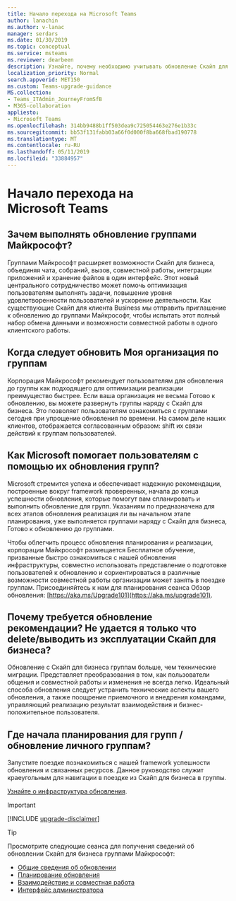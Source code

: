 ```yaml
---
title: Начало перехода на Microsoft Teams
author: lanachin
ms.author: v-lanac
manager: serdars
ms.date: 01/30/2019
ms.topic: conceptual
ms.service: msteams
ms.reviewer: dearbeen
description: Узнайте, почему необходимо учитывать обновление Скайп для бизнеса группами Майкрософт.
localization_priority: Normal
search.appverid: MET150
ms.custom: Teams-upgrade-guidance
MS.collection:
- Teams_ITAdmin_JourneyFromSfB
- M365-collaboration
appliesto:
- Microsoft Teams
ms.openlocfilehash: 314bb9488b1ff503dea9c725054463e276e1b33c
ms.sourcegitcommit: bb53f131fabb03a66f0d000f8ba668fbad190778
ms.translationtype: MT
ms.contentlocale: ru-RU
ms.lasthandoff: 05/11/2019
ms.locfileid: "33884957"
---
```

# <a name="getting-started-with-your-microsoft-teams-upgrade"></a>Начало перехода на Microsoft Teams

## <a name="why-upgrade-to-microsoft-teams"></a>Зачем выполнять обновление группами Майкрософт?

Группами Майкрософт расширяет возможности Скайп для бизнеса, объединяя чата, собраний, вызов, совместной работы, интеграции приложений и хранение файлов в один интерфейс. Этот новый центрального сотрудничество может помочь оптимизация пользователям выполнять задачи, повышение уровня удовлетворенности пользователей и ускорение деятельности. Как существующие Скайп для клиента Business мы отправить приглашение к обновлению до группами Майкрософт, чтобы испытать этот полный набор обмена данными и возможности совместной работы в одного клиентского работы.

## <a name="when-should-my-organization-upgrade-to-teams"></a>Когда следует обновить Моя организация по группам

Корпорация Майкрософт рекомендует пользователям для обновления до группы как подходящего для оптимизации реализации преимущество быстрее. Если ваша организация не весьма Готово к обновлению, вы можете развернуть группы наряду с Скайп для бизнеса. Это позволяет пользователям ознакомиться с группами сегодня при упрощение обновления по времени. На самом деле наших клиентов, отображается согласованным образом: shift их связи действий к группам пользователей.
 
## <a name="how-is-microsoft-helping-customers-with-their-upgrade-to-teams"></a>Как Microsoft помогает пользователям с помощью их обновления групп? 

Microsoft стремится успеха и обеспечивает надежную рекомендации, построенные вокруг framework проверенных, начала до конца успешности обновления, которые помогут вам спланировать и выполнить обновление для групп. Указаниям по предназначена для всех этапов обновления реализация ли вы начальном этапе планирования, уже выполняется группами наряду с Скайп для бизнеса, Готово к обновлению до группами.

Чтобы облегчить процесс обновления планирования и реализации, корпорации Майкрософт размещается Бесплатное обучение, призванные быстро ознакомиться с нашей обновления инфраструктуры, совместно использовать представление о подготовке пользователей к обновлению и сориентироваться в различные возможности совместной работы организации может занять в поездке группам. Присоединяйтесь к нам для планирования сеанса Обзор обновления: [https://aka.ms/Upgrade101](https://aka.ms/upgrade101).
 
## <a name="why-do-i-need-upgrade-guidance-cant-i-just-deletedecommission-skype-for-business"></a>Почему требуется обновление рекомендации? Не удается я только что delete/выводить из эксплуатации Скайп для бизнеса? 

Обновление с Скайп для бизнеса группам больше, чем технические миграции. Представляет преобразования в том, как пользователи общения и совместной работы и изменения не всегда легко. Идеальный способа обновления следует устранить технические аспекты вашего обновления, а также поощрение приемочного и внедрения командами, управляющий реализацию результат взаимодействия и бизнес-положительное пользователя. 

## <a name="where-do-i-start-planning-for-teamsmy-upgrade-to-teams"></a>Где начала планирования для групп / обновление личного группам? 

Запустите поездке познакомиться с нашей framework успешности обновления и связанных ресурсов. Данное руководство служит краеугольным для навигации в поездке из Скайп для бизнеса в группы.

[Узнайте о инфраструктура обновления](upgrade-framework.md).

> [!IMPORTANT]
> [!INCLUDE [upgrade-disclaimer](includes/upgrade-disclaimer.md)]

> [!Tip]
> Просмотрите следующие сеанса для получения сведений об обновлении Скайп для бизнеса группами Майкрософт:
> - [Общие сведения об обновлении](https://aka.ms/teams-upgrade-intro)
> - [Планирование обновления](https://aka.ms/teams-upgrade-plan)
> - [Взаимодействие и совместная работа](https://aka.ms/teams-upgrade-coexistence-interop)
> - [Интерфейс администратора](https://aka.ms/teams-upgrade-admin)
